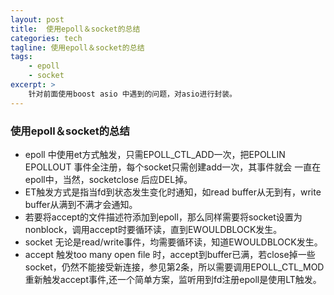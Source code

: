 ```yaml
---
layout: post
title:  使用epoll＆socket的总结
categories: tech
tagline: 使用epoll＆socket的总结
tags:
    - epoll
    - socket
excerpt: >
    针对前面使用boost asio 中遇到的问题，对asio进行封装。
---
```

### 使用epoll＆socket的总结

* epoll 中使用et方式触发，只需EPOLL_CTL_ADD一次，把EPOLLIN  EPOLLOUT 事件全注册，每个socket只需创建add一次，其事件就会
     一直在epoll中，当然，socketclose 后应DEL掉。
* ET触发方式是指当fd到状态发生变化时通知，如read buffer从无到有，write buffer从满到不满才会通知。
* 若要将accept的文件描述符添加到epoll，那么同样需要将socket设置为nonblock，调用accept时要循环读，直到EWOULDBLOCK发生。
* socket 无论是read/write事件，均需要循环读，知道EWOULDBLOCK发生。
* accept 触发too many open file 时，accept到buffer已满，若close掉一些socket，仍然不能接受新连接，参见第2条，所以需要调用EPOLL_CTL_MOD重新触发accept事件,还一个简单方案，监听用到fd注册epoll是使用LT触发。

 


